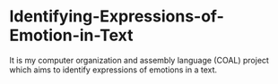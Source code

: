 # Identifying-Expressions-of-Emotion-in-Text
It is my computer organization and assembly language (COAL) project which aims to identify expressions of emotions in a text.
